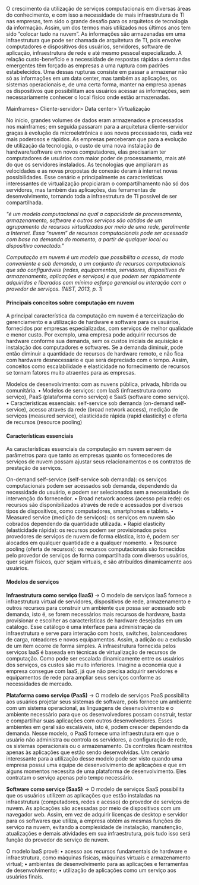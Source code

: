 O crescimento da utilização de serviços computacionais em diversas áreas do conhecimento, e com isso a necessidade de mais infraestrutura de TI nas empresas, tem sido o grande desafio para os arquitetos de tecnologia da informação. Assim, um dos termos mais utilizados nos últimos anos tem sido “colocar tudo na nuvem”. As informações são armazenadas em uma infraestrutura que pode ser chamada de arquitetura de TI, pois envolve computadores e dispositivos dos usuários, servidores, software de aplicação, infraestrutura de rede e até mesmo pessoal especializado. A relação custo-benefício e a necessidade de respostas rápidas a demandas emergentes têm forçado as empresas a uma ruptura com padrões estabelecidos. Uma dessas rupturas consiste em passar a armazenar não só as informações em um data center, mas também as aplicações, os sistemas operacionais e, de uma certa forma, manter na empresa apenas os dispositivos que possibilitam aos usuários acessar as informações, sem necessariamente conhecer o local físico onde estão armazenadas.

Mainframes> Cliente-servidor> Data center> Virtualização

No início, grandes volumes de dados eram armazenados e processados nos mainframes; em seguida passaram para a arquitetura cliente-servidor graças à evolução da microeletrônica e aos novos processadores, cada vez mais poderosos e rápidos. As empresas perceberam que para a evolução de utilização da tecnologia, o custo de uma nova instalação de hardware/software em novos computadores, elas precisariam ter computadores de usuários com maior poder de processamento, mais até do que os servidores instalados. As tecnologias que ampliaram as velocidades e as novas propostas de conexão deram à internet novas possibilidades. Esse cenário e principalmente as características interessantes de virtualização propiciaram o compartilhamento não só dos servidores, mas também das aplicações, das ferramentas de desenvolvimento, tornando toda a infraestrutura de TI possível de ser compartilhada.

*"é um modelo computacional no qual a capacidade de processamento, armazenamento, software e outros serviços são obtidos de um agrupamento de recursos virtualizados por meio de uma rede, geralmente a Internet. Essa “nuvem” de recursos computacionais pode ser acessada com base na demanda do momento, a partir de qualquer local ou dispositivo conectado."*

*Computação em nuvem é um modelo que possibilita o acesso, de modo conveniente e sob demanda, a um conjunto de recursos computacionais que são configuráveis (redes, equipamentos, servidores, dispositivos de armazenamento, aplicações e serviços) e que podem ser rapidamente adquiridos e liberados com mínimo esforço gerencial ou interação com o provedor de serviços. (NIST, 2013, p. 1)*


#### Principais conceitos sobre computação em nuvem
A principal característica da computação em nuvem é a terceirização do gerenciamento e a utilização de hardware e software para os usuários, fornecidos por empresas especializadas, com serviços de melhor qualidade e menor custo. Por exemplo, uma empresa pode adquirir recursos de hardware conforme sua demanda, sem os custos iniciais de aquisição e instalação dos computadores e softwares. Se a demanda diminuir, pode então diminuir a quantidade de recursos de hardware remoto, e não fica com hardware desnecessário e que será depreciado com o tempo. Assim, conceitos como escalabilidade e elasticidade no fornecimento de recursos se tornam fatores muito atraentes para as empresas.

Modelos de desenvolvimento: com as nuvens pública, privada,
híbrida ou comunitária.
• Modelos de serviços: com IaaS (infraestrutura como serviço),
PaaS (plataforma como serviço) e SaaS (software como serviço).
• Características essenciais: self-service sob demanda (on-demand
self-service), acesso através da rede (broad network access), medição de serviços (measured service), elasticidade rápida (rapid
elasticity) e oferta de recursos (resource pooling)


#### Características essenciais

As características essenciais da computação em nuvem servem de parâmetros para que tanto as empresas quanto os fornecedores de serviços de nuvem possam ajustar seus relacionamentos e os contratos de prestação de serviços.

On-demand self-service (self-service sob demanda): os serviços computacionais podem ser acessados sob demanda, dependendo da necessidade do usuário, e podem ser selecionados sem
a necessidade de intervenção do fornecedor.
• Broad network access (acesso pela rede): os recursos são disponibilizados através de rede e acessados por diversos tipos de
dispositivos, como computadores, smartphones e tablets.
• Measured service (medição de serviços): os serviços em nuvem
são cobrados dependendo da quantidade utilizada.
• Rapid elasticity (elasticidade rápida): os recursos podem ser
provisionados pelos provedores de serviços de nuvem de forma
elástica, isto é, podem ser alocados em qualquer quantidade e a
qualquer momento.
• Resource pooling (oferta de recursos): os recursos computacionais são fornecidos pelo provedor de serviços de forma compartilhada com diversos usuários, quer sejam físicos, quer sejam
virtuais, e são atribuídos dinamicamente aos usuários.


#### Modelos de serviços

**Infraestrutura como serviço (IaaS)** -> 
O modelo de serviços IaaS fornece a infraestrutura virtual de servidores, dispositivos de rede, armazenamento e outros recursos para construir um ambiente que possa ser acessado sob demanda, isto é, se forem necessários mais recursos de hardware, basta provisionar e escolher as características de hardware desejadas em um catálogo. Esse catálogo é uma interface para administração da infraestrutura e serve para interação com hosts, switches, balanceadores de carga, roteadores e novos equipamentos. Assim, a adição ou a exclusão de um item ocorre de forma simples. A infraestrutura fornecida pelos serviços IaaS é baseada em técnicas de virtualização de recursos de computação. Como pode ser escalada dinamicamente entre os usuários dos serviços, os custos são muito inferiores. Imagine a economia que a empresa consegue com IaaS, já que não precisa adquirir servidores e equipamentos de rede para ampliar seus serviços conforme as necessidades de mercado.

**Plataforma como serviço (PaaS)** ->
O modelo de serviços PaaS possibilita aos usuários projetar seus sistemas de software, pois fornece um ambiente com um sistema operacional, as linguagens de desenvolvimento e o ambiente necessário para que os desenvolvedores possam construir, testar e compartilhar suas aplicações com outros desenvolvedores. Esses ambientes em geral são escaláveis, isto é, podem crescer dependendo da demanda. Nesse modelo, o PaaS fornece uma infraestrutura em que o usuário não administra ou controla os servidores, a configuração de rede, os sistemas operacionais ou o armazenamento. Os controles ficam restritos apenas às aplicações que estão sendo desenvolvidas. Um cenário interessante para a utilização desse modelo pode ser visto quando uma empresa possui uma equipe de desenvolvimento de aplicações e que em alguns momentos necessita de uma plataforma de desenvolvimento. Eles contratam o serviço apenas pelo tempo necessário.

**Software como serviço (SaaS)** ->
O modelo de serviços SaaS possibilita que os usuários utilizem as aplicações que estão instaladas na infraestrutura (computadores, redes e acesso) do provedor de serviços de nuvem. As aplicações são acessadas por meio de dispositivos com um navegador web. Assim, em vez de adquirir licenças de desktop e servidor para os softwares que utiliza, a empresa obtém as mesmas funções do serviço na nuvem, evitando a complexidade de instalação, manutenção, atualizações e demais atividades em sua infraestrutura, pois tudo isso será função do provedor do serviço de nuvem.

O modelo IaaS provê:
• acesso aos recursos fundamentais de hardware e infraestrutura, como máquinas físicas, máquinas virtuais e armazenamento
virtual;
• ambientes de desenvolvimento para as aplicações e ferramentas
de desenvolvimento;
• utilização de aplicações como um serviço aos usuários finais.
